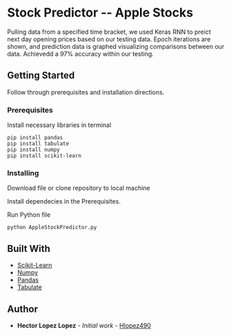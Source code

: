 # Stock Predictor -- Apple Stocks 

Pulling data from a specified time bracket, we used Keras RNN to preict next day opening prices based on our testing data.
Epoch iterations are shown, and prediction data is graphed visualizing comparisons between our data.
Achievedd a 97% accuracy within our testing.

## Getting Started

Follow through prerequisites and installation directions.

### Prerequisites

Install necessary libraries in terminal

```
pip install pandas
pip install tabulate
pip install numpy
pip install scikit-learn
```

### Installing

Download file or clone repository to local machine

Install dependecies in the Prerequisites.

Run Python file
```
python AppleStockPredictor.py
```

## Built With

* [Scikit-Learn](https://scikit-learn.org/stable/install.html)
* [Numpy](https://numpy.org/install/)
* [Pandas](https://pandas.pydata.org/getting_started.html)
* [Tabulate](https://pypi.org/project/tabulate/)


## Author

* **Hector Lopez Lopez** - *Initial work* - [Hlopez490](https://github.com/Hlopez490)
  
